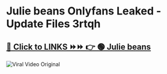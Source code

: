 
 # Julie beans Onlyfans Leaked - Update Files 3rtqh

## <h2><a href="https://clipsfans.com/Julie_beans&ref=git">🔗 Click to LINKS ⏩⏩ 👉 🟢 Julie beans </a></h2>

<a href="https://clipsfans.com/Julie_beans&ref=git" rel="nofollow" data-target="animated-image.originalLink"><img src="https://i.ibb.co.com/xMMVF88/686577567.gif" alt="Viral Video Original" style="max-width: 100%; display: inline-block;" data-target="animated-image.originalImage"></a>

